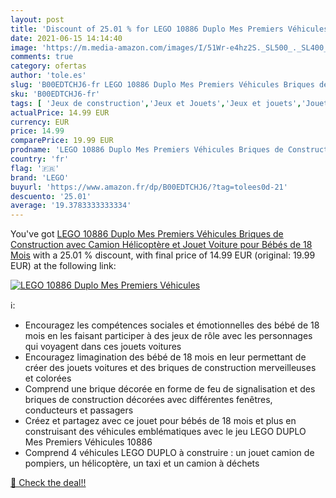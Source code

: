 ```yaml
---
layout: post
title: 'Discount of 25.01 % for LEGO 10886 Duplo Mes Premiers Véhicules '
date: 2021-06-15 14:14:40
image: 'https://m.media-amazon.com/images/I/51Wr-e4hz2S._SL500_._SL400_.jpg'
comments: true
category: ofertas
author: 'tole.es'
slug: 'B00EDTCHJ6-fr LEGO 10886 Duplo Mes Premiers Véhicules Briques de...'
sku: 'B00EDTCHJ6-fr'
tags: [ 'Jeux de construction','Jeux et Jouets','Jeux et jouets','Jouets dactivité et de développement','Jouets déveil et 1er âge','Sets de jeux de construction','lego', ]
actualPrice: 14.99 EUR
currency: EUR
price: 14.99
comparePrice: 19.99 EUR
prodname: 'LEGO 10886 Duplo Mes Premiers Véhicules Briques de Construction avec Camion  Hélicoptère et Jouet Voiture pour Bébés de 18 Mois'
country: 'fr'
flag: '🇫🇷'
brand: 'LEGO'
buyurl: 'https://www.amazon.fr/dp/B00EDTCHJ6/?tag=tolees0d-21'
descuento: '25.01'
average: '19.3783333333334'
---
```


You've got [LEGO 10886 Duplo Mes Premiers Véhicules Briques de Construction avec Camion  Hélicoptère et Jouet Voiture pour Bébés de 18 Mois](https://www.amazon.fr/dp/B00EDTCHJ6/?tag=tolees0d-21) with a  25.01 % discount, with final price of 14.99 EUR (original: 19.99 EUR) at the following link:

[![LEGO 10886 Duplo Mes Premiers Véhicules ](https://m.media-amazon.com/images/I/51Wr-e4hz2S._SL500_._SL400_.jpg)](https://www.amazon.fr/dp/B00EDTCHJ6/?tag=tolees0d-21)

ℹ️:

- Encouragez les compétences sociales et émotionnelles des bébé de 18 mois en les faisant participer à des jeux de rôle avec les personnages qui voyagent dans ces jouets voitures
- Encouragez limagination des bébé de 18 mois en leur permettant de créer des jouets voitures et des briques de construction merveilleuses et colorées
- Comprend une brique décorée en forme de feu de signalisation et des briques de construction décorées avec différentes fenêtres, conducteurs et passagers
- Créez et partagez avec ce jouet pour bébés de 18 mois et plus en construisant des véhicules emblématiques avec le jeu LEGO DUPLO Mes Premiers Véhicules 10886
- Comprend 4 véhicules LEGO DUPLO à construire : un jouet camion de pompiers, un hélicoptère, un taxi et un camion à déchets

[🛒 Check the deal!!](https://www.amazon.fr/dp/B00EDTCHJ6/?tag=tolees0d-21)
